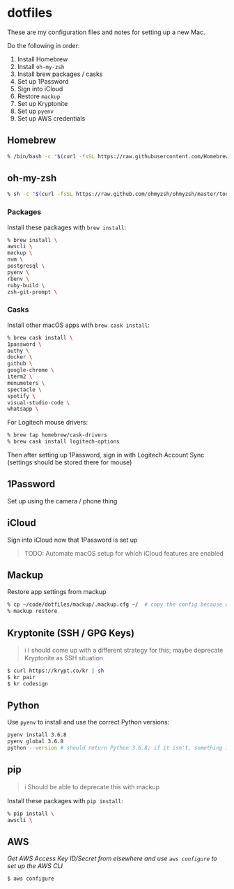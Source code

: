 # dotfiles

These are my configuration files and notes for setting up a new Mac.

Do the following in order:
1. Install Homebrew
1. Install `oh-my-zsh`
1. Install brew packages / casks
1. Set up 1Password
1. Sign into iCloud
1. Restore `mackup`
1. Set up Kryptonite
1. Set up `pyenv`
1. Set up AWS credentials


## Homebrew

```zsh
% /bin/bash -c "$(curl -fsSL https://raw.githubusercontent.com/Homebrew/install/master/install.sh)"
```

## oh-my-zsh

```zsh
% sh -c "$(curl -fsSL https://raw.github.com/ohmyzsh/ohmyzsh/master/tools/install.sh)"
```

### Packages

Install these packages with `brew install`:

```zsh
% brew install \
awscli \
mackup \
nvm \
postgresql \
pyenv \
rbenv \
ruby-build \
zsh-git-prompt \
```

### Casks

Install other macOS apps with `brew cask install`:

```zsh
% brew cask install \
1password \
authy \
docker \
github \
google-chrome \
iterm2 \
menumeters \
spectacle \
spotify \
visual-studio-code \
whatsapp \
```

For Logitech mouse drivers:

```zsh
% brew tap homebrew/cask-drivers
% brew cask install logitech-options
```
Then after setting up 1Password, sign in with Logitech Account Sync (settings should be stored there for mouse)

## 1Password

Set up using the camera / phone thing

## iCloud

Sign into iCloud now that 1Password is set up

> TODO: Automate macOS setup for which iCloud features are enabled

## Mackup

Restore app settings from mackup

```zsh
% cp ~/code/dotfiles/mackup/.mackup.cfg ~/  # copy the config because we don't use the default
% mackup restore
```

## Kryptonite (SSH / GPG Keys)

> ℹ️ I should come up with a different strategy for this; maybe deprecate Kryptonite as SSH situation

```zsh
$ curl https://krypt.co/kr | sh
$ kr pair
$ kr codesign
```

## Python

Use `pyenv` to install and use the correct Python versions:

```zsh
pyenv install 3.6.8
pyenv global 3.6.8
python --version # should return Python 3.6.8; if it isn't, something is wrong
```

## pip

> ℹ️ Should be able to deprecate this with mackup

Install these packages with `pip install`:

```zsh
% pip install \
awscli \
```

## AWS

_Get AWS Access Key ID/Secret from elsewhere and use `aws configure` to set up the AWS CLI_

```zsh
$ aws configure
```

